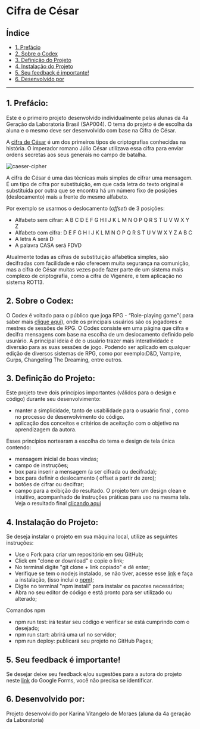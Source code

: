 # Cifra de César

## Índice

* [1. Prefácio](#1-prefácio)
* [2. Sobre o Codex](#2-sobre-o-codex)
* [3. Definição do Projeto](#3-definiçao-do-projeto)
* [4. Instalação do Projeto](#4-instalação-do-projeto)
* [5. Seu feedback é importante!](#5-seu-feedback-é-importante)
* [6. Desenvolvido por](#6-desenvolvido-por)


***

## 1. Prefácio:
Este é o primeiro projeto desenvolvido individualmente pelas alunas da 4a Geração da Laboratoria Brasil (SAP004). 
O tema do projeto é de escolha da aluna  e o mesmo deve ser desenvolvido com  base na Cifra de César. 

A [cifra de César](https://pt.wikipedia.org/wiki/Cifra_de_C%C3%A9sar) é um dos primeiros
tipos de criptografias conhecidas na história. O imperador romano Júlio César
utilizava essa cifra para enviar ordens secretas aos seus generais no campo de
batalha.

![caeser-cipher](https://user-images.githubusercontent.com/11894994/60990999-07ffdb00-a320-11e9-87d0-b7c291bc4cd1.png)

A cifra de César é uma das técnicas mais simples de cifrar uma mensagem. É um
tipo de cifra por substituição, em que cada letra do texto original é
substituida por outra que se encontra há um número fixo de posições
(deslocamento) mais a frente do mesmo alfabeto.

Por exemplo se usarmos o deslocamento (_offset_) de 3 posições:

* Alfabeto sem cifrar: A B C D E F G H I J K L M N O P Q R S T U V W X Y Z
* Alfabeto com cifra:  D E F G H I J K L M N O P Q R S T U V W X Y Z A B C
* A letra A será D
* A palavra CASA será FDVD

Atualmente todas as cifras de substituição alfabética simples, são decifradas
com facilidade e não oferecem muita segurança na comunição, mas a cifra de César
muitas vezes pode fazer parte de um sistema mais complexo de criptografia, como
a cifra de Vigenère, e tem aplicação no sistema ROT13.

## 2. Sobre o Codex:
O Codex é voltado para o público que joga RPG - “Role-playing game”( para saber mais [clique aqui](https://pt.wikipedia.org/wiki/Role-playing_game)), onde os principais usuários são os jogadores e mestres de sessões de RPG. 
O Codex consiste em uma página que cifra e decifra mensagens com base na escolha de um deslocamento definido pelo usurário. A principal ideia é de o usuário trazer mais interatividade e diversão para as suas  sessões de jogo. Podendo ser aplicado em qualquer edição de diversos sistemas de RPG, como por exemplo:D&D, Vampire, Gurps, Changeling The Dreaming, entre outros. 


## 3. Definição do Projeto:

Este projeto teve dois princípios importantes (válidos para o design e código) durante seu desenvolvimento:
* manter a simplicidade, tanto de usabilidade para o usuário final , como no processo de desenvolvimento do código.
* aplicação dos conceitos e critérios de aceitação com o objetivo na aprendizagem da autora.

Esses princípios nortearam a escolha do tema e design de  tela única contendo:
* mensagem inicial de boas vindas;
* campo de instruções;
* box para inserir a mensagem (a ser cifrada ou decifrada);
* box para definir o deslocamento ( offset a partir de zero);
* botões de cifrar ou decifrar;
* campo para a exibição do resultado.
O projeto tem um design clean e intuitivo, acompanhado de instruções práticas para uso na mesma tela. 
Veja o resultado final [clicando aqui](https://karinavit.github.io/SAP004-cipher/)

## 4. Instalação do Projeto:
Se deseja instalar o projeto em sua máquina local, utilize as seguintes instruções:
* Use o Fork para criar um repositório em seu GitHub;
* Click em "clone or download" e copie o link;
* No terminal digite "git clone + link copiado" e dê enter;
* Verifique se tem o nodejs instalado, se não tiver, acesse esse [link](https://nodejs.org/) e faça a instalação, (isso inclui o [npm](https://docs.npmjs.com/));
* Digite no terminal "npm install" para instalar os pacotes necessários;
* Abra no seu editor de código e está pronto para ser utilizado ou alterado;

Comandos npm
* npm run test: irá testar seu código e verificar se está cumprindo com o desejado;
* npm run start: abrirá uma url no servidor;
* npm run deploy: publicará seu projeto no GitHub Pages;

## 5. Seu feedback é importante!

Se desejar deixe seu feedback e/ou sugestões para a autora do projeto neste [link](https://forms.gle/16TmKa9A7PxdzXmSA) do Google Forms, você não precisa se identificar. 

## 6. Desenvolvido por:

Projeto desenvolvido por Karina Vitangelo de Moraes (aluna da 4a geração da Laboratoria)

